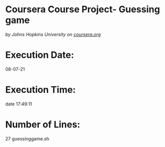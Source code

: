 # Coursera Course Project- Guessing game
*by Johns Hopkins University on [coursera.org](https://www.coursera.org/learn/unix/)*
# Execution Date: 
08-07-21
# Execution Time: 
date 17:49:11
# Number of Lines: 
27 guessinggame.sh
